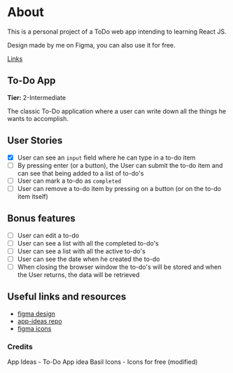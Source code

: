 # About

This is a personal project of a ToDo web app intending to learning React JS.

Design made by me on Figma, you can also use it for free.

[Links](#useful-links-and-resources)

## To-Do App

**Tier:** 2-Intermediate

The classic To-Do application where a user can write down all the things he wants to accomplish.

## User Stories

-   [x] User can see an `input` field where he can type in a to-do item
-   [ ] By pressing enter (or a button), the User can submit the to-do item and can see that being added to a list of to-do's
-   [ ] User can mark a to-do as `completed`
-   [ ] User can remove a to-do item by pressing on a button (or on the to-do item itself)

## Bonus features

-   [ ] User can edit a to-do
-   [ ] User can see a list with all the completed to-do's
-   [ ] User can see a list with all the active to-do's
-   [ ] User can see the date when he created the to-do
-   [ ] When closing the browser window the to-do's will be stored and when the User returns, the data will be retrieved

## Useful links and resources

-   [figma design](https://www.figma.com/file/LfKh2T5g0LbaB9CFoZ3NvP)
-   [app-ideas repo](https://github.com/florinpop17/app-ideas/blob/master/Projects/2-Intermediate/To-Do-App.md)
-   [figma icons](https://www.figma.com/community/file/931906394678748246/Basil-Icons)

### Credits

App Ideas - To-Do App idea
Basil Icons - Icons for free (modified)
